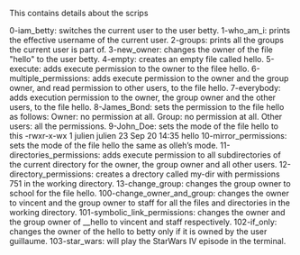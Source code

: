 This contains details about the scrips

0-iam_betty:			switches the current user to the user betty.
1-who_am_i:			prints the effective username of the current user.
2-groups:			prints all the groups the current user is part of.
3-new_owner:			changes the owner of the file "hello" to the user betty.
4-empty:			creates an empty file called hello.
5-execute:			adds execute permission to the owner to the filee hello.
6-multiple_permissions: 	adds execute permission to the owner and the group owner, and read permission to other users, to the file hello.
7-everybody:			adds execution permission to the owner, the group owner and the other users, to the file hello.
8-James_Bond:			sets the permission to the file hello as follows:
				Owner: no permission at all.
				Group: no permission at all.
				Other users: all the permissions.
9-John_Doe:			sets the mode of the file hello to this 
				-rwxr-x-wx 1 julien julien 23 Sep 20 14:35 hello
10-mirror_permissions:	 sets the mode of the file hello the same as olleh’s mode.
11-directories_permissions:	adds execute permission to all subdirectories of the current directory for the owner, the group owner and all other users.
12-directory_permissions:	creates a drectory called my-dir with permissions 751 in the working directory.
13-change_group:		changes the group owner to school for the file hello.
100-change_owner_and_group:	changes the owner to vincent and the group owner to staff for all the files and directories in the working directory.
101-symbolic_link_permissions:	changes the owner and the group owner of __hello to vincent and staff respectively.
102-if_only:			changes the owner of the hello to betty only if it is owned by the user guillaume.
103-star_wars:			will play the StarWars IV episode in the terminal.
